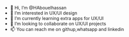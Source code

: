 - 👋 Hi, I’m @HAbouelhassan
- 👀 I’m interested in UX/UI design
- 🌱 I’m currently learning extra apps for UX/UI
- 💞️ I’m looking to collaborate on UX/UI projects
- 📫 You can reach me on githup,whatsapp and linkedin

<!---
HAbouelhassan/HAbouelhassan is a ✨ special ✨ repository because its `README.md` (this file) appears on your GitHub profile.
You can click the Preview link to take a look at your changes.
--->
